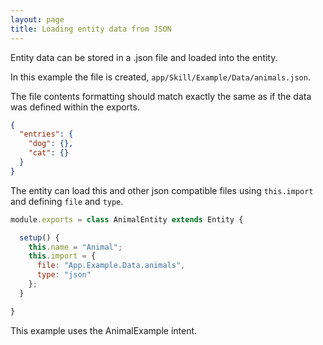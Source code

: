 ```yaml
---
layout: page
title: Loading entity data from JSON
---
```


Entity data can be stored in a .json file and loaded into the entity.

In this example the file is created, `app/Skill/Example/Data/animals.json`.

The file contents formatting should match exactly the same as if the data was defined within the exports.

~~~json
{
  "entries": {
    "dog": {},
    "cat": {}
  }
}
~~~


The entity can load this and other json compatible files using `this.import` and defining `file` and `type`.

~~~javascript
module.exports = class AnimalEntity extends Entity {

  setup() {
    this.name = "Animal";
    this.import = {
      file: "App.Example.Data.animals",
      type: "json"
    };
  }

}
~~~

This example uses the AnimalExample intent.